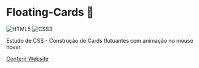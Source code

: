 # Floating-Cards 🍃

![HTML5](https://img.shields.io/badge/html5-%23E34F26.svg?style=for-the-badge&logo=html5&logoColor=white)
![CSS3](https://img.shields.io/badge/css3-%231572B6.svg?style=for-the-badge&logo=css3&logoColor=white)

Estudo de CSS - Construção de Cards flutuantes com animação no mouse hover.

[Conferir Website](https://lz-dvlp.github.io/Floating-Cards/)
